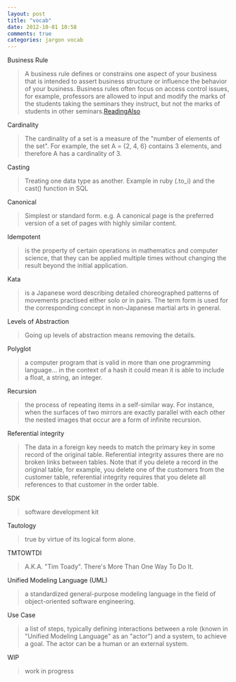 ```yaml
---
layout: post
title: "vocab"
date: 2012-10-01 10:58
comments: true
categories: jargon vocab
---
```


Business Rule
>A business rule defines or constrains one aspect of your business that is intended to assert business structure or influence the behavior of your business.  Business rules often focus on access control issues, for example, professors are allowed to input and modify the marks of the students taking the seminars they instruct, but not the marks of students in other seminars.[Reading](http://www.agilemodeling.com/artifacts/businessRule.htm)[Also](http://www.businessrulesgroup.org/first_paper/br01c1.htm) 

Cardinality
>The cardinality of a set is a measure of the "number of elements of the set". For example, the set A = {2, 4, 6} contains 3 elements, and therefore A has a cardinality of 3.

Casting
>Treating one data type as another. Example in ruby (.to_i) and the cast() function in SQL

Canonical
>Simplest or standard form. e.g. A canonical page is the preferred version of a set of pages with highly similar content.

Idempotent
>is the property of certain operations in mathematics and computer science, that they can be applied multiple times without changing the result beyond the initial application.

Kata
>is a Japanese word describing detailed choreographed patterns of movements practised either solo or in pairs. The term form is used for the corresponding concept in non-Japanese martial arts in general.

Levels of Abstraction
>Going up levels of abstraction means removing the details.

Polyglot
>a computer program that is valid in more than one programming language... in the context of a hash it could mean it is able to include a float, a string, an integer.

Recursion
>the process of repeating items in a self-similar way. For instance, when the surfaces of two mirrors are exactly parallel with each other the nested images that occur are a form of infinite recursion.

Referential integrity
>The data in a foreign key needs to match the primary key in some record of the original table. Referential integrity assures there are no broken links between tables. Note that if you delete a record in the original table, for example, you delete one of the customers from the customer table, referential integrity requires that you delete all references to that customer in the order table.

SDK
>software development kit

Tautology
>true by virtue of its logical form alone.

TMTOWTDI
>A.K.A. "Tim Toady". There's More Than One Way To Do It.

Unified Modeling Language (UML)
>a standardized general-purpose modeling language in the field of object-oriented software engineering. 

Use Case 
> a list of steps, typically defining interactions between a role (known in "Unified Modeling Language" as an "actor") and a system, to achieve a goal. The actor can be a human or an external system.

WIP
>work in progress